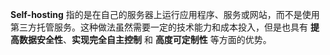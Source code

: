 **Self-hosting** 指的是在自己的服务器上运行应用程序、服务或网站，而不是使用第三方托管服务。这种做法虽然需要一定的技术能力和成本投入，但是也具有 **提高数据安全性**、**实现完全自主控制** 和 **高度可定制性** 等方面的优势。
